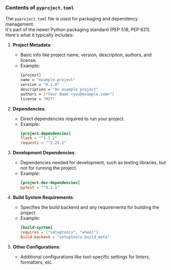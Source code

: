 ### Contents of `pyproject.toml`

The `pyproject.toml` file is used for packaging and dependency management.  
It's part of the newer Python packaging standard (PEP 518, PEP 621).  
Here's what it typically includes:


1. **Project Metadata**:
    * Basic info like project name, version, description, authors, and license.
    * Example:
      ```bash
      [project]
      name = "example-project"
      version = "0.1.0"
      description = "An example project"
      authors = ["Your Name <you@example.com>"]
      license = "MIT"
      ```

2. **Dependencies**:
    * Direct dependencies required to run your project.
    * Example:
      ```toml
      [project.dependencies]
      flask = "^1.1.2"
      requests = "^2.25.1"
      ```

3. **Development Dependencies**:
    * Dependencies needed for development, such as testing libraries, but not for running the project.
    * Example:
      ```toml
      [project.dev-dependencies]
      pytest = "^6.2.1"
      ```

4. **Build System Requirements**:
    * Specifies the build backend and any requirements for building the project.
    * Example:
      ```toml
      [build-system]
      requires = ["setuptools", "wheel"]
      build-backend = "setuptools.build_meta"
      ```

5. **Other Configurations**:
    * Additional configurations like tool-specific settings for 
      linters, formatters, etc.

